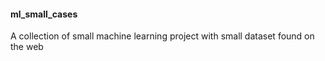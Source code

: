 #### ml_small_cases

A collection of small machine learning project with small dataset found on the web
